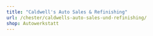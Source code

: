 ```yaml
---
title: "Caldwell's Auto Sales & Refinishing"
url: /chester/caldwells-auto-sales-und-refinishing/
shop: Autowerkstatt
---
```

